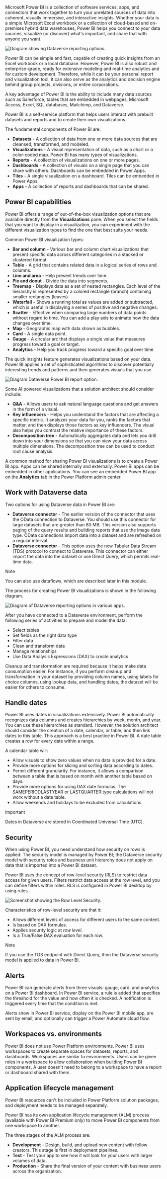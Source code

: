 Microsoft Power BI is a collection of software services, apps, and connectors that work together to turn your unrelated sources of data into coherent, visually immersive, and interactive insights. Whether your data is a simple Microsoft Excel workbook or a collection of cloud-based and on-premises hybrid data warehouses, Power BI helps you connect to your data sources, visualize (or discover) what's important, and share that with anyone you want.

![Diagram showing Dataverse reporting options.](../media/3-power-bi.png)

Power BI can be simple and fast, capable of creating quick insights from an Excel workbook or a local database. However, Power BI is also robust and enterprise-grade, ready for extensive modeling and real-time analytics and for custom development. Therefore, while it can be your personal report and visualization tool, it can also serve as the analytics and decision engine behind group projects, divisions, or entire corporations.

A key advantage of Power BI is the ability to include many data sources such as Salesforce, tables that are embedded in webpages, Microsoft Access, Excel, SQL databases, Mailchimp, and Dataverse.

Power BI is a self-service platform that helps users interact with prebuilt datasets and reports and to create their own visualizations.

The fundamental components of Power BI are:

- **Datasets** - A collection of data from one or more data sources that are cleansed, transformed, and modeled.
- **Visualizations** - A visual representation of data, such as a chart or a color-coded map. Power BI has many types of visualizations.
- **Reports** - A collection of visualizations on one or more pages.
- **Dashboards** - A collection of visuals on a single page that you can share with others. Dashboards can be embedded in Power Apps.
- **Tiles** - A single visualization on a dashboard. Tiles can be embedded in Power Apps.
- **Apps** - A collection of reports and dashboards that can be shared.

## Power BI capabilities

Power BI offers a range of out-of-the-box visualization options that are available directly from the **Visualizations** pane. When you select the fields that you want to display in a visualization, you can experiment with the different visualization types to find the one that best suits your needs.

Common Power BI visualization types:

- **Bar and column** - Various bar and column chart visualizations that present specific data across different categories in a stacked or clustered format.
- **Table** - A grid that contains related data in a logical series of rows and columns.
- **Line and area** - Help present trends over time.
- **Pie and donut** - Divide the data into segments.
- **Treemap** - Displays data as a set of nested rectangles. Each level of the hierarchy is represented by a colored rectangle (branch) containing smaller rectangles (leaves).
- **Waterfall** - Shows a running total as values are added or subtracted, which is useful in displaying a series of positive and negative changes.
- **Scatter** - Effective when comparing large numbers of data points without regard to time. You can add a play axis to animate how the data changes over time.
- **Map** - Geographic map with data shown as bubbles.
- **Card** - A single data point.
- **Gauge** - A circular arc that displays a single value that measures progress toward a goal or target.
- **Analytics** - Help you track progress toward a specific goal over time.

The quick insights feature generates visualizations based on your data. Power BI applies a set of sophisticated algorithms to discover potentially interesting trends and patterns and then generates visuals that you use.

![Diagram Dataverse Power BI report option.](../media/3-power-bi-insights.png)

Some AI powered visualizations that a solution architect should consider include:

- **Q&A** - Allows users to ask natural language questions and get answers in the form of a visual.
- **Key influencers** - Helps you understand the factors that are affecting a specific metric. It analyzes your data for you, ranks the factors that matter, and then displays those factors as key influencers. The visual also helps you contrast the relative importance of these factors.
- **Decomposition tree** - Automatically aggregates data and lets you drill down into your dimensions so that you can view your data across multiple dimensions. The decomposition tree can be used to conduct root cause analysis.

A common method for sharing Power BI visualizations is to create a Power BI app. Apps can be shared internally and externally. Power BI apps can be embedded in other applications. You can see an embedded Power BI app on the **Analytics** tab in the Power Platform admin center.

## Work with Dataverse data

Two options for using Dataverse data in Power BI are:

- **Dataverse  connector** - The earlier version of the connector that uses the OData connection to Dataverse. You should use this connector for large datasets that are greater than 80 MB. This version also supports paging of the query results and building reports that use the image data type. OData connections import data into a dataset and are refreshed on a regular interval.
- **Dataverse connector** - This option uses the new Tabular Data Stream (TDS) protocol to connect to Dataverse. This connector can either import the data into the dataset or use Direct Query, which permits real-time data.

> [!NOTE]
> You can also use dataflows, which are described later in this module.

The process for creating Power BI visualizations is shown in the following diagram.

![Diagram of Dataverse reporting options in various apps.](../media/3-process.png)

After you have connected to a Dataverse environment, perform the following series of activities to prepare and model the data:

- Select tables
- Set fields as the right data type
- Filter data
- Clean and transform data
- Manage relationships
- Use Data Analysis Expressions (DAX) to create analytics

Cleanup and transformation are required because it helps make data consumption easier. For instance, if you perform cleanup and transformation in your dataset by providing column names, using labels for choice columns, using lookup data, and handling dates, the dataset will be easier for others to consume.

## Handle dates

Power BI uses dates in visualizations extensively. Power BI automatically recognizes data columns and creates hierarchies by week, month, and year. You can use these hierarchies as standard. However, the solution architect should consider the creation of a date, calendar, or table, and then link dates to this table. This approach is a best practice in Power BI. A date table creates a row for every date within a range.

A calendar table will:

- Allow visuals to show zero values when no data is provided for a date.
- Provide more options for slicing and sorting data according to dates.
- Permit different granularity. For instance, it allows a comparison between a table that is based on month with another table based on days.
- Provide more options for using DAX date formulas. The SAMEPERIODLASTYEAR or LASTQUARTER type calculations will not work without a date table.
- Allow weekends and holidays to be excluded from calculations.

> [!IMPORTANT]
> Dates in Dataverse are stored in Coordinated Universal Time (UTC).

## Security

When using Power BI, you need understand how security on rows is applied. The security model is managed by Power BI; the Dataverse security model with security roles and business unit hierarchy does not apply on data that is imported into a Power BI dataset.

Power BI uses the concept of row-level security (RLS) to restrict data access for given users. Filters restrict data access at the row level, and you can define filters within roles. RLS is configured in Power BI desktop by using rules.

![Screenshot showing the Row Level Security.](../media/3-row-level-security.png)

Characteristics of row-level security are that it:

- Allows different levels of access for different users to the same content.
- Is based on DAX formulas.
- Applies security logic at *row level*.
- Is a True/False DAX evaluation for each row.

> [!NOTE]
> If you use the TDS endpoint with Direct Query, then the Dataverse security model is applied to data in Power BI.

## Alerts

Power BI can generate alerts from three visuals: gauge, card, and analytics on a Power BI dashboard. In Power BI service, a rule is added that specifies the threshold for the value and how often it is checked. A notification is triggered every time that the condition is met.

Alerts show in Power BI service, display on the Power BI mobile app, are sent by email, and optionally can trigger a Power Automate cloud flow.

## Workspaces vs. environments

Power BI does not use Power Platform environments. Power BI uses workspaces to create separate spaces for datasets, reports, and dashboards. Workspaces are similar to environments. Users can be given roles in a workspace to allow collaboration when building Power BI components. A user doesn't need to belong to a workspace to have a report or dashboard shared with them.

## Application lifecycle management

Power BI resources can't be included in Power Platform solution packages, and deployment needs to be managed separately.

Power BI has its own application lifecycle management (ALM) process (available with Power BI Premium only) to move Power BI components from one workspace to another. 

The three stages of the ALM process are:

- **Development** - Design, build, and upload new content with fellow creators. This stage is first in deployment pipelines.
- **Test** - Test your app to see how it will look for your users with larger volumes of data.
- **Production** - Share the final version of your content with business users across the organization.
